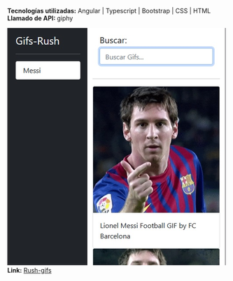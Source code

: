 <b>Tecnologías utilizadas:</b> Angular | Typescript | Bootstrap | CSS | HTML <br>
<b>Llamado de API: </b>giphy<br>

<div>
    <img src="https://github.com/rush71/files/blob/main/gifs_rush.jpg" alt=""> <br>
    <b>Link:</b> <a href="https://rush-gifs.netlify.app/">Rush-gifs</a>
</div>
